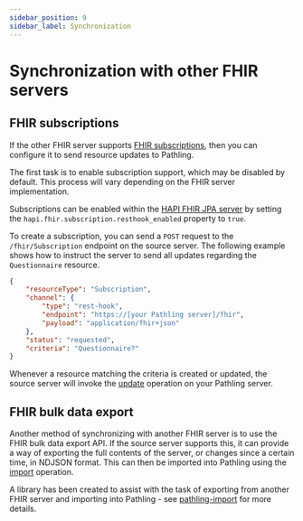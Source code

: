 ```yaml
---
sidebar_position: 9
sidebar_label: Synchronization
---
```


# Synchronization with other FHIR servers

## FHIR subscriptions

If the other FHIR server
supports [FHIR subscriptions](https://www.hl7.org/fhir/subscription.html), then
you can configure it to send resource updates to Pathling.

The first task is to enable subscription support, which may be disabled by
default. This process will vary depending on the FHIR server implementation.

Subscriptions can be enabled within
the [HAPI FHIR JPA server](https://github.com/hapifhir/hapi-fhir-jpaserver-starter)
by setting the `hapi.fhir.subscription.resthook_enabled` property to `true`.

To create a subscription, you can send a `POST` request to
the `/fhir/Subscription` endpoint on the source server. The following example
shows how to instruct the server to send all updates regarding
the `Questionnaire` resource.

```json
{
    "resourceType": "Subscription",
    "channel": {
        "type": "rest-hook",
        "endpoint": "https://[your Pathling server]/fhir",
        "payload": "application/fhir+json"
    },
    "status": "requested",
    "criteria": "Questionnaire?"
}
```

Whenever a resource matching the criteria is created or updated, the source
server will invoke the [update](/docs/server/operations/update) operation on
your Pathling server.

## FHIR bulk data export

Another method of synchronizing with another FHIR server is to use the FHIR bulk
data export API. If the source server supports this, it can provide a way of
exporting the full contents of the server, or changes since a certain time, in
NDJSON format. This can then be imported into Pathling using
the [import](/docs/server/operations/import) operation.

A library has been created to assist with the task of exporting from another
FHIR server and importing into Pathling -
see [pathling-import](/docs/libraries/javascript/pathling-import) for more
details.
